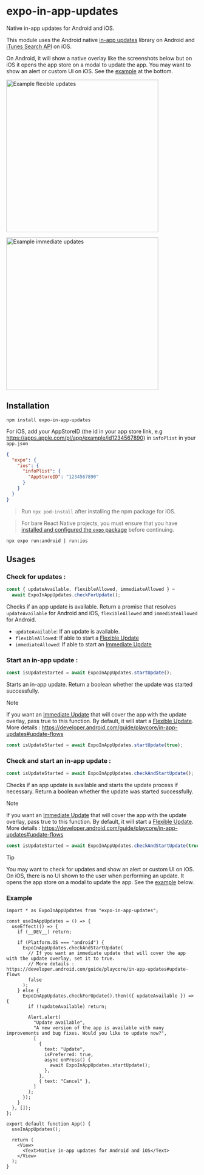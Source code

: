 # expo-in-app-updates

Native in-app updates for Android and iOS.

This module uses the Android native [in-app updates](https://developer.android.com/guide/playcore/in-app-updates) library on Android and [iTunes Search API](https://performance-partners.apple.com/search-api) on iOS.

On Android, it will show a native overlay like the screenshots below but on iOS it opens the app store on a modal to update the app. You may want to show an alert or custom UI on iOS. See the [example](#example) at the bottom.

<a href="https://developer.android.com/guide/playcore/in-app-updates#flexible"><img src="https://developer.android.com/static/images/app-bundle/flexible_flow.png" alt="Example flexible updates" height="400"/></a>

<a href="https://developer.android.com/guide/playcore/in-app-updates#immediate"><img src="https://developer.android.com/static/images/app-bundle/immediate_flow.png" alt="Example immediate updates" height="400"/></a>

## Installation

```
npm install expo-in-app-updates
```

For iOS, add your AppStoreID (the id in your app store link, e.g https://apps.apple.com/pl/app/example/id1234567890) in `infoPlist` in your `app.json`

```json
{
  "expo": {
    "ios": {
      "infoPlist": {
        "AppStoreID": "1234567890"
      }
    }
  }
}
```

> Run `npx pod-install` after installing the npm package for iOS.

> For bare React Native projects, you must ensure that you have [installed and configured the `expo` package](https://docs.expo.dev/bare/installing-expo-modules/) before continuing.

```
npx expo run:android | run:ios
```

## Usages

### Check for updates :

```ts
const { updateAvailable, flexibleAllowed, immediateAllowed } =
  await ExpoInAppUpdates.checkForUpdate();
```

Checks if an app update is available. Return a promise that resolves `updateAvailable` for Android and iOS, `flexibleAllowed` and `immediateAllowed` for Android.

- `updateAvailable`: If an update is available.
- `flexibleAllowed`: If able to start a [Flexible Update](https://developer.android.com/guide/playcore/in-app-updates/kotlin-java#flexible)
- `immediateAllowed`: If able to start an [Immediate Update](https://developer.android.com/guide/playcore/in-app-updates/kotlin-java#immediate)

### Start an in-app update :

```ts
const isUpdateStarted = await ExpoInAppUpdates.startUpdate();
```

Starts an in-app update. Return a boolean whether the update was started successfully.

> [!NOTE]
> If you want an [Immediate Update](https://developer.android.com/guide/playcore/in-app-updates/kotlin-java#immediate) that will cover the app with the update overlay, pass true to this function. By default, it will start a [Flexible Update](https://developer.android.com/guide/playcore/in-app-updates/kotlin-java#flexible). More details : https://developer.android.com/guide/playcore/in-app-updates#update-flows
>
> ```ts
> const isUpdateStarted = await ExpoInAppUpdates.startUpdate(true);
> ```

### Check and start an in-app update :

```ts
const isUpdateStarted = await ExpoInAppUpdates.checkAndStartUpdate();
```

Checks if an app update is available and starts the update process if necessary. Return a boolean whether the update was started successfully.

> [!NOTE]
> If you want an [Immediate Update](https://developer.android.com/guide/playcore/in-app-updates/kotlin-java#immediate) that will cover the app with the update overlay, pass true to this function. By default, it will start a [Flexible Update](https://developer.android.com/guide/playcore/in-app-updates/kotlin-java#flexible). More details : https://developer.android.com/guide/playcore/in-app-updates#update-flows
>
> ```ts
> const isUpdateStarted = await ExpoInAppUpdates.checkAndStartUpdate(true);
> ```

> [!TIP]
> You may want to check for updates and show an alert or custom UI on iOS. On iOS, there is no UI shown to the user when performing an update. It opens the app store on a modal to update the app. See the [example](#example) below.

### Example

```tsx
import * as ExpoInAppUpdates from "expo-in-app-updates";

const useInAppUpdates = () => {
  useEffect(() => {
    if (__DEV__) return;

    if (Platform.OS === "android") {
      ExpoInAppUpdates.checkAndStartUpdate(
        // If you want an immediate update that will cover the app with the update overlay, set it to true.
        // More details : https://developer.android.com/guide/playcore/in-app-updates#update-flows
        false
      );
    } else {
      ExpoInAppUpdates.checkForUpdate().then(({ updateAvailable }) => {
        if (!updateAvailable) return;

        Alert.alert(
          "Update available",
          "A new version of the app is available with many improvements and bug fixes. Would you like to update now?",
          [
            {
              text: "Update",
              isPreferred: true,
              async onPress() {
                await ExpoInAppUpdates.startUpdate();
              },
            },
            { text: "Cancel" },
          ]
        );
      });
    }
  }, []);
};

export default function App() {
  useInAppUpdates();

  return (
    <View>
      <Text>Native in-app updates for Android and iOS</Text>
    </View>
  );
}
```
